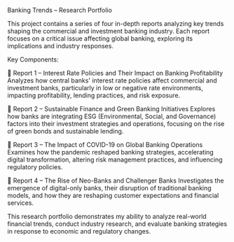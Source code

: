 Banking Trends – Research Portfolio

This project contains a series of four in-depth reports analyzing key trends shaping the commercial and investment banking industry. Each report focuses on a critical issue affecting global banking, exploring its implications and industry responses.

Key Components:

📄 Report 1 – Interest Rate Policies and Their Impact on Banking Profitability
Analyzes how central banks' interest rate policies affect commercial and investment banks, particularly in low or negative rate environments, impacting profitability, lending practices, and risk exposure.

📄 Report 2 – Sustainable Finance and Green Banking Initiatives
Explores how banks are integrating ESG (Environmental, Social, and Governance) factors into their investment strategies and operations, focusing on the rise of green bonds and sustainable lending.

📄 Report 3 – The Impact of COVID-19 on Global Banking Operations
Examines how the pandemic reshaped banking strategies, accelerating digital transformation, altering risk management practices, and influencing regulatory policies.

📄 Report 4 – The Rise of Neo-Banks and Challenger Banks
Investigates the emergence of digital-only banks, their disruption of traditional banking models, and how they are reshaping customer expectations and financial services.

This research portfolio demonstrates my ability to analyze real-world financial trends, conduct industry research, and evaluate banking strategies in response to economic and regulatory changes.
